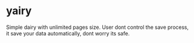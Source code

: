 # yairy
Simple dairy with unlimited pages size. User dont control the save process, it save your data automatically, dont worry its safe.
